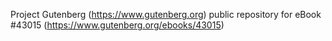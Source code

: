 Project Gutenberg (https://www.gutenberg.org) public repository for eBook #43015 (https://www.gutenberg.org/ebooks/43015)
